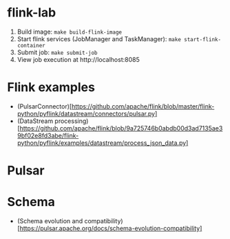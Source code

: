 # flink-lab

1. Build image: `make build-flink-image`
1. Start flink services (JobManager and TaskManager): `make start-flink-container`
1. Submit job: `make submit-job`
1. View job execution at http://localhost:8085

# Flink examples
- (PulsarConnector)[https://github.com/apache/flink/blob/master/flink-python/pyflink/datastream/connectors/pulsar.py]
- (DataStream processing)[https://github.com/apache/flink/blob/9a725746b0abdb00d3ad7135ae39bf02e8fd3abe/flink-python/pyflink/examples/datastream/process_json_data.py]

# Pulsar

# Schema
- (Schema evolution and compatibility)[https://pulsar.apache.org/docs/schema-evolution-compatibility]
